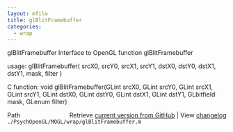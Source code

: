 ```yaml
---
layout: mfile
title: glBlitFramebuffer
categories:
  - wrap
---
```


glBlitFramebuffer  Interface to OpenGL function glBlitFramebuffer

usage:  glBlitFramebuffer\( srcX0, srcY0, srcX1, srcY1, dstX0, dstY0, dstX1, dstY1, mask, filter \)

C function:  void glBlitFramebuffer\(GLint srcX0, GLint srcY0, GLint srcX1, GLint srcY1, GLint dstX0, GLint dstY0, GLint dstX1, GLint dstY1, GLbitfield mask, GLenum filter\)


<div class="code_header" style="text-align:right;">
  <span style="float:left;">Path&nbsp;&nbsp;</span> <span class="counter">Retrieve <a href=
  "https://raw.github.com/Psychtoolbox-3/Psychtoolbox-3/beta/./PsychOpenGL/MOGL/wrap/glBlitFramebuffer.m">current version from GitHub</a> | View <a href=
  "https://github.com/Psychtoolbox-3/Psychtoolbox-3/commits/beta/./PsychOpenGL/MOGL/wrap/glBlitFramebuffer.m">changelog</a></span>
</div>
<div class="code">
  <code>./PsychOpenGL/MOGL/wrap/glBlitFramebuffer.m</code>
</div>
